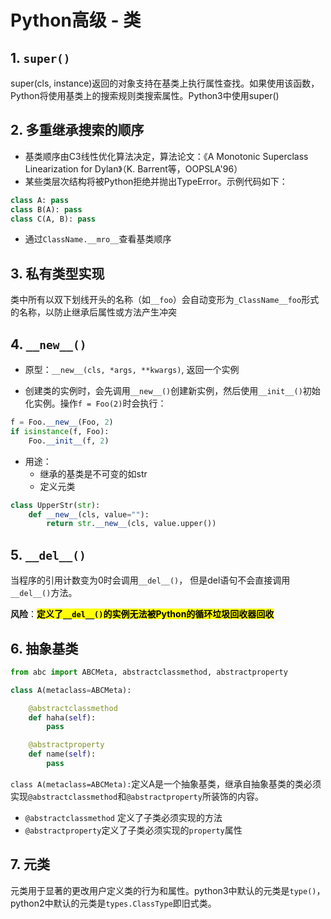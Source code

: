 # Python高级 - 类

## 1. `super()`

super(cls, instance)返回的对象支持在基类上执行属性查找。如果使用该函数，Python将使用基类上的搜索规则类搜索属性。Python3中使用super()



## 2. 多重继承搜索的顺序

* 基类顺序由C3线性优化算法决定，算法论文：《A Monotonic Superclass Linearization for Dylan》（K. Barrent等，OOPSLA'96）
* 某些类层次结构将被Python拒绝并抛出TypeError。示例代码如下：

```python
class A: pass
class B(A): pass
class C(A, B): pass
```

* 通过`ClassName.__mro__`查看基类顺序



## 3. 私有类型实现

类中所有以双下划线开头的名称（如`__foo`）会自动变形为`_ClassName__foo`形式的名称，以防止继承后属性或方法产生冲突



## 4. `__new__()`

* 原型：`__new__(cls, *args, **kwargs)`, 返回一个实例

* 创建类的实例时，会先调用`__new__()`创建新实例，然后使用`__init__()`初始化实例。操作`f = Foo(2)`时会执行：

```python
f = Foo.__new__(Foo, 2)
if isinstance(f, Foo):
    Foo.__init__(f, 2)
```

* 用途：
  * 继承的基类是不可变的如str
  * 定义元类

```python
class UpperStr(str):
    def __new__(cls, value=""):
        return str.__new__(cls, value.upper())
```



## 5. `__del__()`

当程序的引用计数变为0时会调用`__del__()`， 但是del语句不会直接调用`__del__()`方法。

**风险**：<mark>**定义了`__del__()`的实例无法被Python的循环垃圾回收器回收**</mark>



## 6. 抽象基类

```python
from abc import ABCMeta, abstractclassmethod, abstractproperty

class A(metaclass=ABCMeta):

    @abstractclassmethod
    def haha(self):
        pass

    @abstractproperty
    def name(self):
        pass

```

`class A(metaclass=ABCMeta):`定义A是一个抽象基类，继承自抽象基类的类必须实现`@abstractclassmethod`和`@abstractproperty`所装饰的内容。

* `@abstractclassmethod` 定义了子类必须实现的方法
* `@abstractproperty`定义了子类必须实现的`property`属性



## 7. 元类

元类用于显著的更改用户定义类的行为和属性。python3中默认的元类是`type()`，python2中默认的元类是`types.ClassType`即旧式类。

